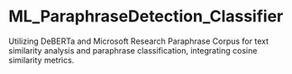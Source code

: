 # ML_ParaphraseDetection_Classifier
Utilizing DeBERTa and Microsoft Research Paraphrase Corpus for text similarity analysis and paraphrase classification, integrating cosine similarity metrics.

